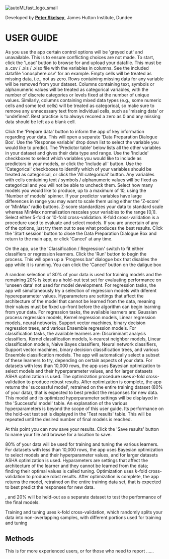 ![autoMLfast_logo_small](https://user-images.githubusercontent.com/32124230/160170864-de75e2b0-b587-425a-92c2-779460be097b.png)
  
Developed by [**Peter Skelsey**](mailto:peter.skelsey@hutton.ac.uk?subject=findOUT), James Hutton Institute, Dundee

# USER GUIDE

As you use the app certain control options will be 'greyed out' and unavailable. This is to ensure conflicting choices are not made. To start, click the 'Load' button to browse for and upload your datafile. This must be a .csv / .xls / .xlsx file with the variables in columns. See the included datafile 'ionosphere.csv' for an example. Empty cells will be treated as missing data, i.e., not as zero. Rows containing missing data for any variable will be removed from your dataset. Columns containing text, symbols or alphanumeric values will be treated as categorical variables, with the number of discrete categories or levels fixed at the number of unique values. Similarly, columns containing mixed data types (e.g., some numeric cells and some text cells) will be treated as categorical, so make sure to remove any unnecessary text from individual cells, such as 'missing data' or 'undefined'. Best practice is to always recored a zero as 0 and any missing data should be left as a blank cell. 

Click the 'Prepare data' button to inform the app of key information regarding your data. This will open a separate 'Data Preparation Dialogue Box'. Use the 'Response variable' drop down list to select the variable you would like to predict. The 'Predictor table' below lists all the other variables in your dataset and gives their data type and range. Use the 'Include' checkboxes to select which variables you would like to include as predictors in your models, or click the 'Include all' button. Use the 'Categorical' checkboxes to identify which of your variables should be treated as categorical, or click the 'All categorical' button. Any variables with cells containing text / symbols / alphanumeric values will be fixed as categorical and you will not be able to uncheck them. Select how many models you would like to produce, up to a maximum of 10, using the 'Number of models' spinner. If your predictor variables have large differences in range you may want to scale them using either the 'Z-score' or 'MinMax' radio buttons. Z-score standardizes your data to standard scale whereas MinMax normalization rescales your variables to the range [0,1]. Select either 5-fold or 10-fold cross-validation. K-fold cross-validation is a procedure used to evaluate and select models. If you are uncertain of any of the options, just try them out to see what produces the best results. Click the 'Start session' button to close the Data Preparation Dialogue Box and return to the main app, or click 'Cancel' at any time.

On the app, use the 'Classification / Regression' switch to fit either classifiers or regression learners. Click the 'Run' button to begin the process. This will open up a 'Progress bar' dialogue box that disables the app while it is running. You can click the 'Cancel' button on the dailgue box 

A random selection of 80% of your data is used for training models and the remaining 20% is kept as a hold-out test set for evaluating performance on 'unseen data' not used for model development. For regression tasks, the app will simultaneously try a selection of regression models with diferent hypereparameter values. Hyparameters are settings that affect the architecture of the model that cannot be learned from the data, meaning their values must be fixed up-front before the algorithm can begin learning from your data. For regression tasks, the available learners are: Gaussian process regression models, Kernel regression models, Linear regression models, neural networks, Support vector machines, binary decision regression trees, and various Ensemble regression models. For classification tasks, the available learners are: Discriminant analysis classifiers, Kernel classification models, k-nearest neighbor models, Linear classification models, Naive Bayes classifiers, Neural network classifiers, Support vector machines, binary decision classification trees, and various Ensemble classification models. The app will automatically select a subset of these learners to try, depending on certain aspects of your data. For datasets with less than 10,000 rows, the app uses Bayesian optimization to select models and their hyperparameter values, and for larger datasets ASHA optimization is used. The optimization procedure uses *k*-fold cross-validation to produce robust results. After optimization is complete, the app returns the 'successful model', retrained on the entire training dataset (80% of your data), that is expected to best predict the responses for new data. This model and its optimized hyperparameter settings will be displayed in the 'Successful model' table. An explanation of the various hyperparameters is beyond the scope of this user guide. Its performance on the hold-out test set is displayed in the 'Test results' table. This will be repeated until the desired number of final models is reached.  

At this point you can now save your results. Click the 'Save results' button to name your file and browse for a location to save. 


80% of your data will be used for training and tuning the various learners. For datasets with less than 10,000 rows, the app uses Bayesian optimization to select models and their hyperparameter values, and for larger datasets ASHA optimization is used. Hyparameters are settings that affect the architecture of the learner and they cannot be learned from the data; finding their optimal values is called tuning. Optimization uses *k*-fold cross-validation to produce robst results. After optimization is complete, the app returns the model, retrained on the entire training data set, that is expected to best predict the responses for new data.  

, and 20%  will be held-out as a separate dataset to test the performance of the final models. 

Training and tuning uses k-fold cross-validation, which randomly splits your data into non-overlapping samples, with different portions used for training and tuning  

## Methods
This is for more experienced users, or for those who need to report ...... 
